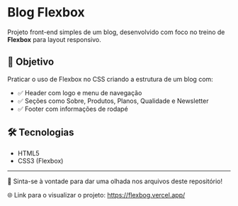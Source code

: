 # Blog Flexbox

Projeto front-end simples de um blog, desenvolvido com foco no treino de **Flexbox** para layout responsivo.

## 🚀 Objetivo

Praticar o uso de Flexbox no CSS criando a estrutura de um blog com:

- ✅ Header com logo e menu de navegação
- ✅ Seções como Sobre, Produtos, Planos, Qualidade e Newsletter
- ✅ Footer com informações de rodapé

## 🛠 Tecnologias

- HTML5
- CSS3 (Flexbox)

---

📁 Sinta-se à vontade para dar uma olhada nos arquivos deste repositório!

🌐 Link para o visualizar o projeto: https://flexbog.vercel.app/
